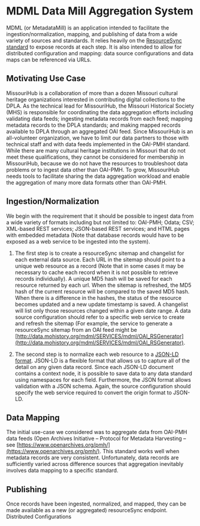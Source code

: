 # MDML Data Mill Aggregation System 

MDML (or MetadataMill) is an application intended to facilitate the ingestion/normalization, mapping, and publishing of data from a wide variety of sources and standards.  It relies heavily on the [ResourceSync standard](http://www.openarchives.org/rs/1.1/resourcesync) to expose records at each step.  It is also intended to allow for distributed configuration and mapping: data source configurations and data maps can be referenced via URLs.

## Motivating Use Case

MissouriHub is a collaboration of more than a dozen Missouri cultural heritage organizations interested in contributing digital collections to the DPLA.  As the technical lead for MissouriHub, the Missouri Historical Society (MHS) is responsible for coordinating the data aggregation efforts including validating data feeds; ingesting metadata records from each feed; mapping metadata records to the DPLA standards; and making mapped records available to DPLA through an aggregated OAI feed.  Since MissouriHub is an all-volunteer organization, we have to limit our data partners to those with technical staff and with data feeds implemented in the OAI-PMH standard.  While there are many cultural heritage institutions in Missouri that do not meet these qualifications, they cannot be considered for membership in MissouriHub, because we do not have the resources to troubleshoot data problems or to ingest data other than OAI-PMH.  To grow, MissouriHub needs tools to facilitate sharing the data aggregation workload and enable the aggregation of many more data formats other than OAI-PMH.

## Ingestion/Normalization

We begin with the requirement that it should be possible to ingest data from a wide variety of formats including but not limited to: OAI-PMH; Odata; CSV; XML-based REST services; JSON-based REST services; and HTML pages with embedded metadata (Note that database records would have to be exposed as a web service to be ingested into the system).   

1. The first step is to create a resourceSync sitemap and changelist for each external data source.  Each URL in the sitemap should point to a unique web resource as a record (Note that in some cases it may be necessary to cache each record when it is not possible to retrieve records individually).  A unique MD5 hash will be saved for each resource returned by each url.  When the sitemap is refreshed, the MD5 hash of the current resource will be compared to the saved MD5 hash.  When there is a difference in the hashes, the status of the resource becomes updated and a new update timestamp is saved.  A changelist will list only those resources changed within a given date range.  A data source configuration should refer to a specific web service to create and refresh the sitemap (For example, the service to generate a resourceSync sitemap from an OAI feed might be [http://data.mohistory.org/mdml/SERVICES/mdml/OAI_RSGenerator](http://data.mohistory.org/mdml/SERVICES/mdml/OAI_RSGenerator). 

2. The second step is to normalize each web resource to a [JSON-LD format](https://json-ld.org/).  JSON-LD is a flexible format that allows us to capture all of the detail on any given data record.  Since each JSON-LD document contains a context node, it is possible to save data to any data standard using namespaces for each field.  Furthermore, the JSON format allows validation with a JSON schema.  Again, the source configuration should specify the web service required to convert the origin format to JSON-LD.  

## Data Mapping

The initial use-case we considered was to aggregate data from OAI-PMH data feeds (Open Archives Initiative – Protocol for Metadata Harvesting – see [https://www.openarchives.org/pmh/](https://www.openarchives.org/pmh/).  This standard works well when metadata records are very consistent.  Unfortunately, data records are sufficiently varied across difference sources that aggregation inevitably involves data mapping to a specific standard.  

## Publishing

Once records have been ingested, normalized, and mapped, they can be made available as a new (or aggregated) resourceSync endpoint.  
Distributed Configurations
